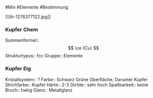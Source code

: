 #Min #Elemente #Bestimmung 

![[th-1276377122.jpg]]

### Kupfer Chem
  
Summenformel::  $$ \ce {Cu} $$
Strukturtypus:: fcc
Gruppe:: Elemente
<!--ID: 1705934303635-->


### Kupfer Eig

Kristallsystem::  ?
Farbe::  Schwarz Grüne Oberfläche, Darunter Kupfer
Strichfarbe::  Kupfer
Härte:: 2-3
Dichte:: sehr hoch
Spaltbarkeit:: keine
Bruch::  hakig
Glanz:: Metallglanz
<!--ID: 1705934303639-->


